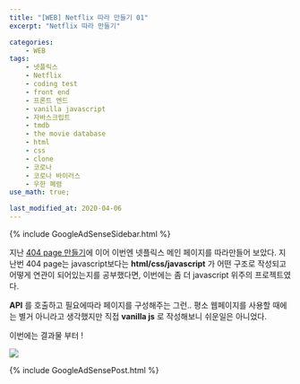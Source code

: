 ```yaml
---
title: "[WEB] Netflix 따라 만들기 01"
excerpt: "Netflix 따라 만들기"

categories:
    - WEB
tags:
    - 넷플릭스
    - Netflix
    - coding test
    - front end
    - 프론트 엔드
    - vanilla javascript
    - 자바스크립트
    - tmdb
    - the movie database
    - html
    - css
    - clone
    - 코로나
    - 코로나 바이러스
    - 우한 폐렴
use_math: true;

last_modified_at: 2020-04-06  
---
```


{% include GoogleAdSenseSidebar.html %}  

지난 [404 page 만들기]()에 이어 이번엔 넷플릭스 메인 페이지를 따라만들어 보았다. 지난번 404 page는 javascript보다는 **html/css/javascript** 가 어떤 구조로 작성되고 어떻게 연관이 되어있는지를 공부했다면, 이번에는 좀 더 javascript 위주의 프로젝트였다.  

**API** 를 호출하고 필요에따라 페이지를 구성해주는 그런.. 평소 웹페이지를 사용할 때에는 별거 아니라고 생각했지만 직접 **vanilla js** 로 작성해보니 쉬운일은 아니었다.  

이번에는 결과물 부터 !

[![](/assets/web/clone_netflix/result2.gif)](/assets/web/clone_netflix/result2.gif)  


{% include GoogleAdSensePost.html %}  